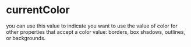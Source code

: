 # currentColor
you can use this value to indicate you want to use the value of color for other properties that accept a color value: borders, box shadows, outlines, or backgrounds.
